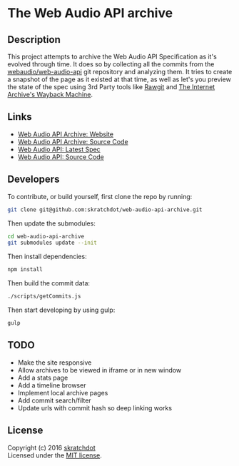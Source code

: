 # The Web Audio API archive

## Description

This project attempts to archive the Web Audio API Specification as it's
evolved through time.  It does so by collecting all the commits from the
[webaudio/web-audio-api](https://github.com/webaudio/web-audio-api/) git
repository and analyzing them.  It tries to create a snapshot of the page
as it existed at that time, as well as let's you preview the state of the
spec using 3rd Party tools like
[Rawgit](https://rawgit.com/) and
[The Internet Archive's Wayback Machine](https://archive.org/web/web.php).


## Links

- [Web Audio API Archive: Website](http://projects.skratchdot.com/web-audio-api-archive/)
- [Web Audio API Archive: Source Code](https://github.com/skratchdot/web-audio-api-archive/)
- [Web Audio API: Latest Spec](https://webaudio.github.io/web-audio-api/)
- [Web Audio API: Source Code](https://github.com/webaudio/web-audio-api/)


## Developers

To contribute, or build yourself, first clone the repo by running:
```bash
git clone git@github.com:skratchdot/web-audio-api-archive.git
```

Then update the submodules:
```bash
cd web-audio-api-archive
git submodules update --init
```

Then install dependencies:
```bash
npm install
```

Then build the commit data:
```bash
./scripts/getCommits.js
```

Then start developing by using gulp:
```bash
gulp
```


## TODO

- Make the site responsive
- Allow archives to be viewed in iframe or in new window
- Add a stats page
- Add a timeline browser
- Implement local archive pages
- Add commit search/filter
- Update urls with commit hash so deep linking works


## License
Copyright (c) 2016 [skratchdot](http://skratchdot.com/)  
Licensed under the [MIT license](LICENSE-MIT).
